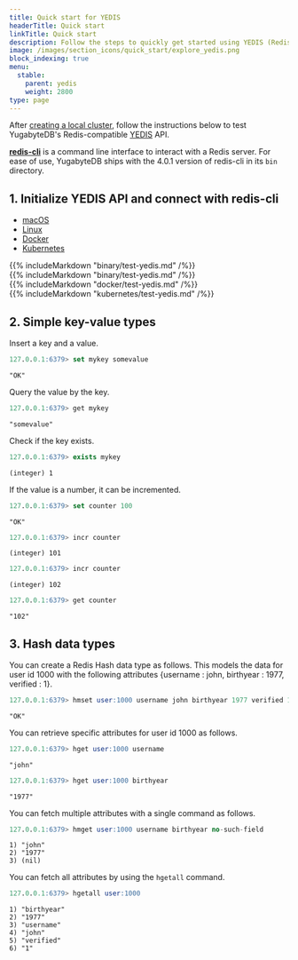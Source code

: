 ```yaml
---
title: Quick start for YEDIS
headerTitle: Quick start
linkTitle: Quick start
description: Follow the steps to quickly get started using YEDIS (Redis-compatible) in YugabyteDB.
image: /images/section_icons/quick_start/explore_yedis.png
block_indexing: true
menu:
  stable:
    parent: yedis
    weight: 2800
type: page
---
```


After [creating a local cluster](../../quick-start/create-local-cluster/), follow the instructions below to test YugabyteDB's Redis-compatible [YEDIS](../api/) API.

[**redis-cli**](https://redis.io/topics/rediscli) is a command line interface to interact with a Redis server. For ease of use, YugabyteDB ships with the 4.0.1 version of redis-cli in its `bin` directory.

## 1. Initialize YEDIS API and connect with redis-cli

<ul class="nav nav-tabs nav-tabs-yb">
  <li>
    <a href="#macos" class="nav-link active" id="macos-tab" data-toggle="tab" role="tab" aria-controls="macos" aria-selected="true">
      <i class="fab fa-apple" aria-hidden="true"></i>
      macOS
    </a>
  </li>
  <li>
    <a href="#linux" class="nav-link" id="linux-tab" data-toggle="tab" role="tab" aria-controls="linux" aria-selected="false">
      <i class="fab fa-linux" aria-hidden="true"></i>
      Linux
    </a>
  </li>
    <li>
    <a href="#docker" class="nav-link" id="docker-tab" data-toggle="tab" role="tab" aria-controls="docker" aria-selected="false">
      <i class="fab fa-docker" aria-hidden="true"></i>
      Docker
    </a>
  </li>
  <li>
    <a href="#kubernetes" class="nav-link" id="kubernetes-tab" data-toggle="tab" role="tab" aria-controls="kubernetes" aria-selected="false">
      <i class="fas fa-cubes" aria-hidden="true"></i>
      Kubernetes
    </a>
  </li>
</ul>

<div class="tab-content">
  <div id="macos" class="tab-pane fade show active" role="tabpanel" aria-labelledby="macos-tab">
    {{% includeMarkdown "binary/test-yedis.md" /%}}
  </div>
  <div id="linux" class="tab-pane fade" role="tabpanel" aria-labelledby="linux-tab">
    {{% includeMarkdown "binary/test-yedis.md" /%}}
  </div>
  <div id="docker" class="tab-pane fade" role="tabpanel" aria-labelledby="docker-tab">
    {{% includeMarkdown "docker/test-yedis.md" /%}}
  </div>
  <div id="kubernetes" class="tab-pane fade" role="tabpanel" aria-labelledby="kubernetes-tab">
    {{% includeMarkdown "kubernetes/test-yedis.md" /%}}
  </div>
</div>

## 2. Simple key-value types

Insert a key and a value.

```sql
127.0.0.1:6379> set mykey somevalue
```

```
"OK"
```

Query the value by the key.

```sql
127.0.0.1:6379> get mykey
```

```
"somevalue"
```

Check if the key exists.

```sql
127.0.0.1:6379> exists mykey
```

```
(integer) 1
```

If the value is a number, it can be incremented.

```sql
127.0.0.1:6379> set counter 100
```

```
"OK"
```

```sql
127.0.0.1:6379> incr counter
```

```
(integer) 101
```

```sql
127.0.0.1:6379> incr counter
```

```
(integer) 102
```

```sql
127.0.0.1:6379> get counter
```

```
"102"
```

## 3. Hash data types

You can create a Redis Hash data type as follows. This models the data for user id 1000 with the following attributes {username : john, birthyear : 1977, verified : 1}.

```sql
127.0.0.1:6379> hmset user:1000 username john birthyear 1977 verified 1
```

```
"OK"
```

You can retrieve specific attributes for user id 1000 as follows.

```sql
127.0.0.1:6379> hget user:1000 username
```

```
"john"
```

```sql
127.0.0.1:6379> hget user:1000 birthyear
```

```
"1977"
```

You can fetch multiple attributes with a single command as follows.

```sql
127.0.0.1:6379> hmget user:1000 username birthyear no-such-field
```

```
1) "john"
2) "1977"
3) (nil)
```

You can fetch all attributes by using the `hgetall` command.

```sql
127.0.0.1:6379> hgetall user:1000
```

```
1) "birthyear"
2) "1977"
3) "username"
4) "john"
5) "verified"
6) "1"
```
